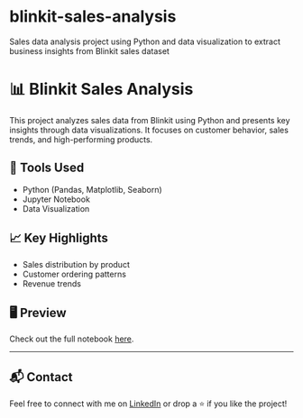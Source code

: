 # blinkit-sales-analysis
Sales data analysis project using Python and data visualization to extract business insights from Blinkit sales dataset
# 📊 Blinkit Sales Analysis

This project analyzes sales data from Blinkit using Python and presents key insights through data visualizations. It focuses on customer behavior, sales trends, and high-performing products.

## 🔧 Tools Used
- Python (Pandas, Matplotlib, Seaborn)
- Jupyter Notebook
- Data Visualization

## 📈 Key Highlights
- Sales distribution by product
- Customer ordering patterns
- Revenue trends

## 🖥️ Preview
Check out the full notebook [here](./Blinkit_Annalysis.ipynb).

---

## 📬 Contact
Feel free to connect with me on [LinkedIn](https://linkedin.com/in/sneha-khatri) or drop a ⭐ if you like the project!
